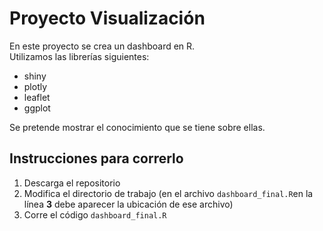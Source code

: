 # Proyecto Visualización

En este proyecto se crea un dashboard en R.  
Utilizamos las librerías siguientes:

- shiny
- plotly
- leaflet
- ggplot

Se pretende mostrar el conocimiento que se tiene sobre ellas.

## Instrucciones para correrlo

1. Descarga el repositorio
2. Modifica el directorio de trabajo (en el archivo `dashboard_final.R`en la línea **3** debe aparecer la ubicación de ese archivo)
3. Corre el código `dashboard_final.R`